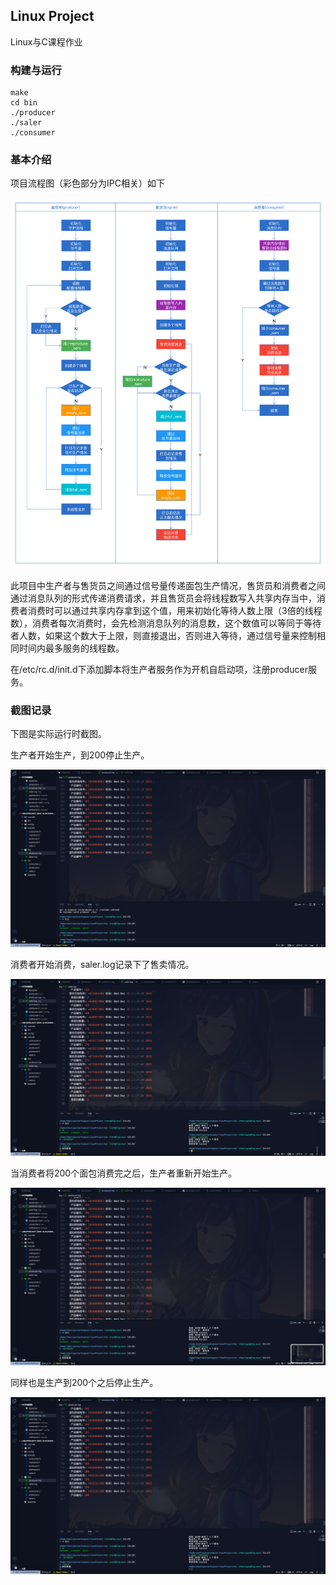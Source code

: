 ## Linux Project

Linux与C课程作业

### 构建与运行

```shell
make
cd bin
./producer
./saler
./consumer
```



### 基本介绍

项目流程图（彩色部分为IPC相关）如下

![Linux_project](./img/Linux_project.png)

此项目中生产者与售货员之间通过信号量传递面包生产情况，售货员和消费者之间通过消息队列的形式传递消费请求，并且售货员会将线程数写入共享内存当中，消费者消费时可以通过共享内存拿到这个值，用来初始化等待人数上限（3倍的线程数），消费者每次消费时，会先检测消息队列的消息数，这个数值可以等同于等待者人数，如果这个数大于上限，则直接退出，否则进入等待，通过信号量来控制相同时间内最多服务的线程数。

在/etc/rc.d/init.d下添加脚本将生产者服务作为开机自启动项，注册producer服务。

### 截图记录

下图是实际运行时截图。

生产者开始生产，到200停止生产。

![截屏2021-12-15 下午9.25.42](./img/1.png)



消费者开始消费，saler.log记录下了售卖情况。

![截屏2021-12-15 下午9.27.04](./img/2.png)

当消费者将200个面包消费完之后，生产者重新开始生产。

![截屏2021-12-15 下午9.27.53](./img/3.png)

同样也是生产到200个之后停止生产。

![截屏2021-12-15 下午9.28.00](./img/4.png)